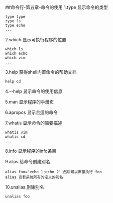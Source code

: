 ##命令行-第五章-命令的使用
1.type 显示命令的类型
    
    type type
    type ls
    type echo 
    ...  
2.which 显示可执行程序的位置
    
    which ls
    which echo 
    which vim
    ...
3.help 获得shell内置命令的帮助文档
    
    help cd
    
4.--help 显示命令的使用信息
    
5.man   显示程序的手册页

6.apropos 显示合适的命令

7.whatis 显示命令的简要描述
    
    whatis vim
    whatis cd
    ...
8.info 显示程序的info条目
    
9.alias 给命令创建别名
    
    alias foo='echo 1;echo 2' 然后可以直接执行 foo
    alias 查看系统所有的定义的别名

10.unalias 删除别名
    
    unalias foo
    
    